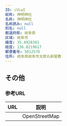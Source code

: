 ```yaml
---
ID: cVLwI
総称: 神明神社
名称: 神明神社
名称読み: null
別名: null
都道府県: 岐阜県
区域: 岐阜市
緯度: 35.4928361
経度: 136.8219617
郵便番号: 5012576
住所: 岐阜県岐阜市太郎丸新屋敷
---
```


## その他

### 参考URL

| URL | 説明          |
| --- | ------------- |
|     | OpenStreetMap |
